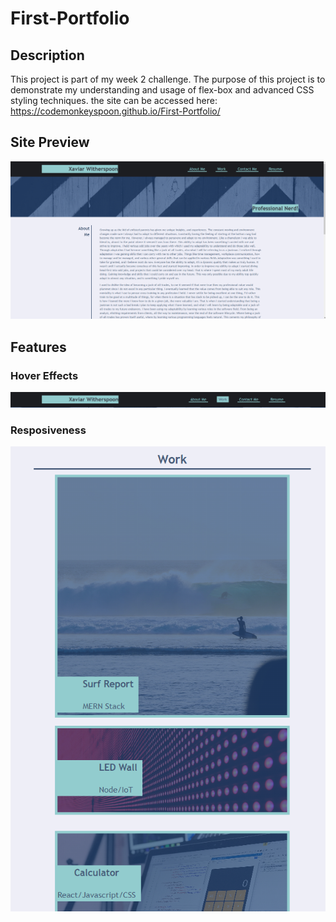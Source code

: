 # First-Portfolio

## Description

This project is part of my week 2 challenge. The purpose of this project is to demonstrate my understanding and usage of flex-box and advanced CSS styling techniques. the site can be accessed here: https://codemonkeyspoon.github.io/First-Portfolio/ 

## Site Preview

![Site Preview](./assets/readme-img/Capture.PNG)

## Features

### Hover Effects

![Hover Effects](./assets/readme-img/hover-effect.PNG)

### Resposiveness

![Responsiveness](./assets/readme-img/resposiveness.PNG)

